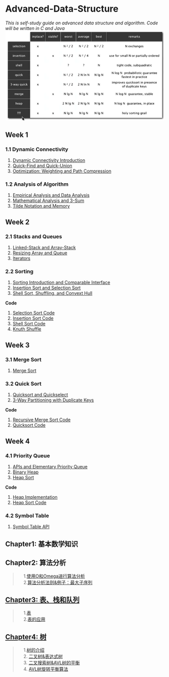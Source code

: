 # Advanced-Data-Structure
*This is self-study guide on advanced data structure and algorithm. Code will be written in C and Java*
![image](https://github.com/KingArthur0205/Advanced-Data-Structure/blob/main/Algorithms%20Part1/Week%204/Sorting%20Analysis.PNG)
## Week 1
### 1.1 Dynamic Connectivity
1. [Dynamic Connectivity Introduction](https://github.com/KingArthur0205/Advanced-Data-Structure/blob/main/Algorithms%20Part1/Week%201/Dynamic%20Connectivity/%E3%80%90DS%E3%80%91Day1.pdf)
2. [Quick-Find and Quick-Union](https://github.com/KingArthur0205/Advanced-Data-Structure/blob/main/Algorithms%20Part1/Week%201/Dynamic%20Connectivity/%E3%80%90DS%E3%80%91Day1(2).pdf)
3. [Optimization: Weighting and Path Compression](https://github.com/KingArthur0205/Advanced-Data-Structure/blob/main/Algorithms%20Part1/Week%201/Dynamic%20Connectivity/%E3%80%90DS%E3%80%91Day1(3).pdf)
### 1.2 Analysis of Algorithm
1. [Empirical Analysis and Data Analysis](https://github.com/KingArthur0205/Advanced-Data-Structure/blob/main/Algorithms%20Part1/Week%201/Analysis%20of%20Algorithms/%E3%80%90DS%E3%80%91Day2.pdf)
2. [Mathematical Analysis and 3-Sum](https://github.com/KingArthur0205/Advanced-Data-Structure/blob/main/Algorithms%20Part1/Week%201/Analysis%20of%20Algorithms/%E3%80%90DS%E3%80%91Day2(2).pdf)
3. [Tilde Notation and Memory](https://github.com/KingArthur0205/Advanced-Data-Structure/blob/main/Algorithms%20Part1/Week%201/Analysis%20of%20Algorithms/%E3%80%90DS%E3%80%91Day3.pdf)
## Week 2
### 2.1 Stacks and Queues
1. [Linked-Stack and Array-Stack](https://github.com/KingArthur0205/Advanced-Data-Structure/blob/main/Algorithms%20Part1/Week%202/Stacks%20and%20Queues/%E3%80%90DS%E3%80%91Day4.pdf)
2. [Resizing Array and Queue](https://github.com/KingArthur0205/Advanced-Data-Structure/blob/main/Algorithms%20Part1/Week%202/Stacks%20and%20Queues/%E3%80%90DS%E3%80%91Day4(2).pdf)
3. [Iterators](https://github.com/KingArthur0205/Advanced-Data-Structure/blob/main/Algorithms%20Part1/Week%202/Stacks%20and%20Queues/%E3%80%90DS%E3%80%91Day5.pdf)
### 2.2 Sorting
1. [Sorting Introduction and Comparable Interface](https://github.com/KingArthur0205/Advanced-Data-Structure/blob/main/Algorithms%20Part1/Week%202/Sorting/%E3%80%90DS%E3%80%91Day6.pdf)
2. [Insertion Sort and Selection Sort](https://github.com/KingArthur0205/Advanced-Data-Structure/blob/main/Algorithms%20Part1/Week%202/Sorting/%E3%80%90DS%E3%80%91Day6(2).pdf)
3. [Shell Sort, Shuffling, and Convext Hull](https://github.com/KingArthur0205/Advanced-Data-Structure/blob/main/Algorithms%20Part1/Week%202/Sorting/%E3%80%90DS%E3%80%91Day7.pdf)

**Code**
1. [Selection Sort Code](https://github.com/KingArthur0205/Advanced-Data-Structure/blob/main/Algorithms%20Part1/Week%202/Sorting/Code/Selection.java)
2. [Insertion Sort Code](https://github.com/KingArthur0205/Advanced-Data-Structure/blob/main/Algorithms%20Part1/Week%202/Sorting/Code/Insertion.java)
3. [Shell Sort Code](https://github.com/KingArthur0205/Advanced-Data-Structure/blob/main/Algorithms%20Part1/Week%202/Sorting/Code/Shell.java)
4. [Knuth Shuffle](https://github.com/KingArthur0205/Advanced-Data-Structure/blob/main/Algorithms%20Part1/Week%202/Sorting/Code/KnuthShuffle.java)
## Week 3
### 3.1 Merge Sort
1. [Merge Sort](https://github.com/KingArthur0205/Advanced-Data-Structure/blob/main/Algorithms%20Part1/Week%203/Merge%20Sort/%E3%80%90DS%E3%80%91Day8.pdf)
### 3.2 Quick Sort
1. [Quicksort and Quickselect](https://github.com/KingArthur0205/Advanced-Data-Structure/blob/main/Algorithms%20Part1/Week%203/Quick%20Sort/%E3%80%90DS%E3%80%91Day10.pdf)
2. [3-Way Partitioning with Duplicate Keys](https://github.com/KingArthur0205/Advanced-Data-Structure/blob/main/Algorithms%20Part1/Week%203/Quick%20Sort/%E3%80%90DS%E3%80%91Day11.pdf)

**Code**
1. [Recursive Merge Sort Code](https://github.com/KingArthur0205/Advanced-Data-Structure/blob/main/Algorithms%20Part1/Week%203/Merge%20Sort/Code/Merge_Recursive.java)
2. [Quicksort Code](https://github.com/KingArthur0205/Advanced-Data-Structure/blob/main/Algorithms%20Part1/Week%203/Quick%20Sort/Code/Quick.java)

## Week 4
### 4.1 Priority Queue
1. [APIs and Elementary Priority Queue](https://github.com/KingArthur0205/Advanced-Data-Structure/blob/main/Algorithms%20Part1/Week%204/Priority%20Queue/%E3%80%90DS%E3%80%91Day12.pdf)
2. [Binary Heap](https://github.com/KingArthur0205/Advanced-Data-Structure/blob/main/Algorithms%20Part1/Week%204/Priority%20Queue/%E3%80%90DS%E3%80%91Day13.pdf)
3. [Heap Sort](https://github.com/KingArthur0205/Advanced-Data-Structure/blob/main/Algorithms%20Part1/Week%204/Priority%20Queue/%E3%80%90DS%E3%80%91Day14.pdf)

**Code**
1. [Heap Implementation](https://github.com/KingArthur0205/Advanced-Data-Structure/blob/main/Algorithms%20Part1/Week%204/Priority%20Queue/Code/Heap.java)
2. [Heap Sort Code](https://github.com/KingArthur0205/Advanced-Data-Structure/blob/main/Algorithms%20Part1/Week%204/Priority%20Queue/Code/Heapsort.java)

### 4.2 Symbol Table
1. [Symbol Table API](https://github.com/KingArthur0205/Advanced-Data-Structure/blob/main/Algorithms%20Part1/Week%204/Symbol%20Table/%E3%80%90DS%E3%80%91Day15.pdf)

## Chapter1: 基本数学知识
## Chapter2: 算法分析 <br>
> &emsp; 1.[使用O和Omega进行算法分析](https://github.com/KingArthur0205/Advanced-Data-Structure/blob/main/%E6%95%B0%E6%8D%AE%E7%BB%93%E6%9E%84%E4%B8%8E%E7%AE%97%E6%B3%95%E5%88%86%E6%9E%90_C%E8%AF%AD%E8%A8%80%E6%8F%8F%E8%BF%B0/Ch2%20%E7%AE%97%E6%B3%95%E5%88%86%E6%9E%90/%E3%80%90%E6%95%B0%E6%8D%AE%E7%BB%93%E6%9E%84%E3%80%91Day1.pdf) <br>
> &emsp; 2.[算法分析法则&例子：最大子序列](https://github.com/KingArthur0205/Advanced-Data-Structure/blob/main/%E6%95%B0%E6%8D%AE%E7%BB%93%E6%9E%84%E4%B8%8E%E7%AE%97%E6%B3%95%E5%88%86%E6%9E%90_C%E8%AF%AD%E8%A8%80%E6%8F%8F%E8%BF%B0/Ch2%20%E7%AE%97%E6%B3%95%E5%88%86%E6%9E%90/%E3%80%90%E6%95%B0%E6%8D%AE%E7%BB%93%E6%9E%84%E3%80%91Day2.pdf)
## [Chapter3: 表、栈和队列](https://github.com/KingArthur0205/Advanced-Data-Structure/tree/main/%E6%95%B0%E6%8D%AE%E7%BB%93%E6%9E%84%E4%B8%8E%E7%AE%97%E6%B3%95%E5%88%86%E6%9E%90_C%E8%AF%AD%E8%A8%80%E6%8F%8F%E8%BF%B0/Ch3%20%E8%A1%A8%E3%80%81%E6%A0%88%E3%80%81%E9%98%9F%E5%88%97/Code/LinkedList) <br>
> &emsp; 1.[表](https://github.com/KingArthur0205/Advanced-Data-Structure/blob/main/%E6%95%B0%E6%8D%AE%E7%BB%93%E6%9E%84%E4%B8%8E%E7%AE%97%E6%B3%95%E5%88%86%E6%9E%90_C%E8%AF%AD%E8%A8%80%E6%8F%8F%E8%BF%B0/Ch3%20%E8%A1%A8%E3%80%81%E6%A0%88%E3%80%81%E9%98%9F%E5%88%97/%E8%A1%A8/%E3%80%90%E6%95%B0%E6%8D%AE%E7%BB%93%E6%9E%84%E3%80%91Day3.pdf) <br>
> &emsp; 2.[表的应用](https://github.com/KingArthur0205/Advanced-Data-Structure/blob/main/%E6%95%B0%E6%8D%AE%E7%BB%93%E6%9E%84%E4%B8%8E%E7%AE%97%E6%B3%95%E5%88%86%E6%9E%90_C%E8%AF%AD%E8%A8%80%E6%8F%8F%E8%BF%B0/Ch3%20%E8%A1%A8%E3%80%81%E6%A0%88%E3%80%81%E9%98%9F%E5%88%97/%E3%80%90%E6%95%B0%E6%8D%AE%E7%BB%93%E6%9E%84%E3%80%91Day4.pdf)
## [Chapter4: 树](https://github.com/KingArthur0205/Advanced-Data-Structure/tree/main/%E6%95%B0%E6%8D%AE%E7%BB%93%E6%9E%84%E4%B8%8E%E7%AE%97%E6%B3%95%E5%88%86%E6%9E%90_C%E8%AF%AD%E8%A8%80%E6%8F%8F%E8%BF%B0/Ch4%20%E6%A0%91/Code) <br>
> &emsp; 1.[树的介绍](https://github.com/KingArthur0205/Advanced-Data-Structure/blob/main/%E6%95%B0%E6%8D%AE%E7%BB%93%E6%9E%84%E4%B8%8E%E7%AE%97%E6%B3%95%E5%88%86%E6%9E%90_C%E8%AF%AD%E8%A8%80%E6%8F%8F%E8%BF%B0/Ch4%20%E6%A0%91/%E3%80%90%E6%95%B0%E6%8D%AE%E7%BB%93%E6%9E%84%E3%80%91Day4(2).pdf) <br>
> &emsp; 2. [二叉树&表达式树](https://github.com/KingArthur0205/Advanced-Data-Structure/blob/main/%E6%95%B0%E6%8D%AE%E7%BB%93%E6%9E%84%E4%B8%8E%E7%AE%97%E6%B3%95%E5%88%86%E6%9E%90_C%E8%AF%AD%E8%A8%80%E6%8F%8F%E8%BF%B0/Ch4%20%E6%A0%91/%E3%80%90%E6%95%B0%E6%8D%AE%E7%BB%93%E6%9E%84%E3%80%91Day5.pdf) <br>
> &emsp; 3. [二叉搜索树&AVL树的平衡](https://github.com/KingArthur0205/Advanced-Data-Structure/blob/main/%E6%95%B0%E6%8D%AE%E7%BB%93%E6%9E%84%E4%B8%8E%E7%AE%97%E6%B3%95%E5%88%86%E6%9E%90_C%E8%AF%AD%E8%A8%80%E6%8F%8F%E8%BF%B0/Ch4%20%E6%A0%91/%E3%80%90%E6%95%B0%E6%8D%AE%E7%BB%93%E6%9E%84%E3%80%91Day6.pdf) <br>
> &emsp; 4. [AVL树旋转平衡算法](https://github.com/KingArthur0205/Advanced-Data-Structure/blob/main/%E6%95%B0%E6%8D%AE%E7%BB%93%E6%9E%84%E4%B8%8E%E7%AE%97%E6%B3%95%E5%88%86%E6%9E%90_C%E8%AF%AD%E8%A8%80%E6%8F%8F%E8%BF%B0/Ch4%20%E6%A0%91/%E3%80%90%E6%95%B0%E6%8D%AE%E7%BB%93%E6%9E%84%E3%80%91Day7.pdf) <br>

